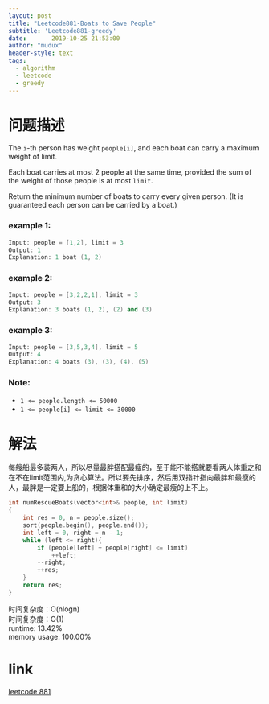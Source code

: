 ```yaml
---
layout: post
title: "Leetcode881-Boats to Save People"
subtitle: 'Leetcode881-greedy'
date:       2019-10-25 21:53:00
author: "mudux"
header-style: text
tags:
  - algorithm
  - leetcode
  - greedy
---
```


# 问题描述
The ``i``-th person has weight ``people[i]``, and each boat can carry a maximum weight of limit.

Each boat carries at most 2 people at the same time, provided the sum of the weight of those people is at most ``limit``.

Return the minimum number of boats to carry every given person.  (It is guaranteed each person can be carried by a boat.)  
### example 1:
```c++
Input: people = [1,2], limit = 3
Output: 1
Explanation: 1 boat (1, 2)
```
### example 2:
```c++
Input: people = [3,2,2,1], limit = 3
Output: 3
Explanation: 3 boats (1, 2), (2) and (3)
```
### example 3:
```c++
Input: people = [3,5,3,4], limit = 5
Output: 4
Explanation: 4 boats (3), (3), (4), (5)
```
### Note:
- ``1 <= people.length <= 50000``
- ``1 <= people[i] <= limit <= 30000``

# 解法
每艘船最多装两人，所以尽量最胖搭配最瘦的，至于能不能搭就要看两人体重之和在不在limit范围内,为贪心算法。所以要先排序，然后用双指针指向最胖和最瘦的人，最胖是一定要上船的，根据体重和的大小确定最瘦的上不上。
```c++
int numRescueBoats(vector<int>& people, int limit)
{
	int res = 0, n = people.size();
	sort(people.begin(), people.end());
	int left = 0, right = n - 1;
	while (left <= right){
		if (people[left] + people[right] <= limit)
			++left;
		--right;
		++res;
	}
	return res;
}
```
时间复杂度：O(nlogn)  
时间复杂度：O(1)  
runtime: 13.42%  
memory usage: 100.00%   

# link
[leetcode 881](https://leetcode.com/problems/boats-to-save-people/)